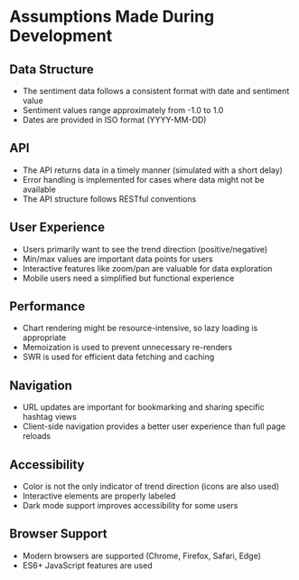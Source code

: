 # Assumptions Made During Development

## Data Structure
- The sentiment data follows a consistent format with date and sentiment value
- Sentiment values range approximately from -1.0 to 1.0
- Dates are provided in ISO format (YYYY-MM-DD)

## API
- The API returns data in a timely manner (simulated with a short delay)
- Error handling is implemented for cases where data might not be available
- The API structure follows RESTful conventions

## User Experience
- Users primarily want to see the trend direction (positive/negative)
- Min/max values are important data points for users
- Interactive features like zoom/pan are valuable for data exploration
- Mobile users need a simplified but functional experience

## Performance
- Chart rendering might be resource-intensive, so lazy loading is appropriate
- Memoization is used to prevent unnecessary re-renders
- SWR is used for efficient data fetching and caching

## Navigation
- URL updates are important for bookmarking and sharing specific hashtag views
- Client-side navigation provides a better user experience than full page reloads

## Accessibility
- Color is not the only indicator of trend direction (icons are also used)
- Interactive elements are properly labeled
- Dark mode support improves accessibility for some users

## Browser Support
- Modern browsers are supported (Chrome, Firefox, Safari, Edge)
- ES6+ JavaScript features are used
